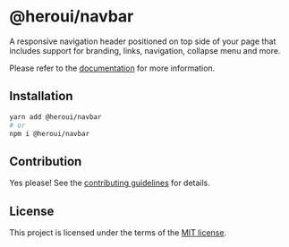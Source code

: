 # @heroui/navbar

A responsive navigation header positioned on top side of your page that includes support for branding, links, navigation, collapse menu and more.

Please refer to the [documentation](https://heroui.com/docs/components/navbar) for more information.

## Installation

```sh
yarn add @heroui/navbar
# or
npm i @heroui/navbar
```

## Contribution

Yes please! See the
[contributing guidelines](https://github.com/heroui-inc/heroui/blob/master/CONTRIBUTING.md)
for details.

## License

This project is licensed under the terms of the
[MIT license](https://github.com/heroui-inc/heroui/blob/master/LICENSE).
